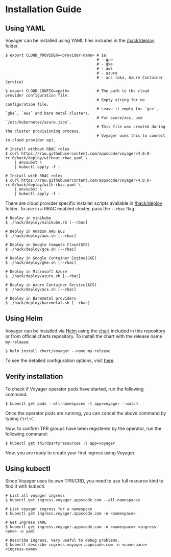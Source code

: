 # Installation Guide

## Using YAML
Voyager can be installed using YAML files includes in the [/hack/deploy](/hack/deploy) folder.

```console
$ export CLOUD_PROVIDER=<provider-name> # ie:
                                        # - gce
                                        # - gke
                                        # - aws
                                        # - azure
                                        # - acs (aka, Azure Container Service)

$ export CLOUD_CONFIG=<path>            # The path to the cloud provider configuration file.
                                        # Empty string for no configuration file.
                                        # Leave it empty for `gce`, `gke`, `aws` and bare metal clusters.
                                        # For azure/acs, use `/etc/kubernetes/azure.json`.
                                        # This file was created during the cluster provisioning process.
                                        # Voyager uses this to connect to cloud provider api.

# Install without RBAC roles
$ curl https://raw.githubusercontent.com/appscode/voyager/4.0.0-rc.0/hack/deploy/without-rbac.yaml \
    | envsubst \
    | kubectl apply -f -

# Install with RBAC roles
$ curl https://raw.githubusercontent.com/appscode/voyager/4.0.0-rc.0/hack/deploy/with-rbac.yaml \
    | envsubst \
    | kubectl apply -f -
```

There are cloud provider specific installer scripts available in [/hack/deploy](/hack/deploy) folder. To use in a RBAC enabled cluster, pass the `--rbac` flag.
```console
# Deploy in minikube
$ ./hack/deploy/minikube.sh [--rbac]

# Deploy in Amazon AWS EC2
$ ./hack/deploy/aws.sh [--rbac]

# Deploy in Google Compute Cloud(GCE)
$ ./hack/deploy/gce.sh [--rbac]

# Deploy in Google Container Engine(GKE)
$ ./hack/deploy/gke.sh [--rbac]

# Deploy in Microsoft Azure
$ ./hack/deploy/azure.sh [--rbac]

# Deploy in Azure Container Service(ACS)
$ ./hack/deploy/acs.sh [--rbac]

# Deploy in Baremetal providers
$ ./hack/deploy/baremetal.sh [--rbac]
```


## Using Helm
Voyager can be installed via [Helm](https://helm.sh/) using the [chart](/chart/voyager) included in this repository or from official charts repository. To install the chart with the release name `my-release`:
```console
$ helm install chart/voyager --name my-release
```
To see the detailed configuration options, visit [here](/chart/voyager/README.md).


## Verify installation
To check if Voyager operator pods have started, run the following command:
```console
$ kubectl get pods --all-namespaces -l app=voyager --watch
```

Once the operator pods are running, you can cancel the above command by typing `Ctrl+C`.

Now, to confirm TPR groups have been registered by the operator, run the following command:
```console
$ kubectl get thirdpartyresources -l app=voyager
```

Now, you are ready to create your first ingress using Voyager.

## Using kubectl
Since Voyager uses its own TPR/CRD, you need to use full resource kind to find it with kubectl.
```console
# List all voyager ingress
$ kubectl get ingress.voyager.appscode.com --all-namespaces

# List voyager ingress for a namespace
$ kubectl get ingress.voyager.appscode.com -n <namespace>

# Get Ingress YAML
$ kubectl get ingress.voyager.appscode.com -n <namespace> <ingress-name> -o yaml

# Describe Ingress. Very useful to debug problems.
$ kubectl describe ingress.voyager.appscode.com -n <namespace> <ingress-name>
```
